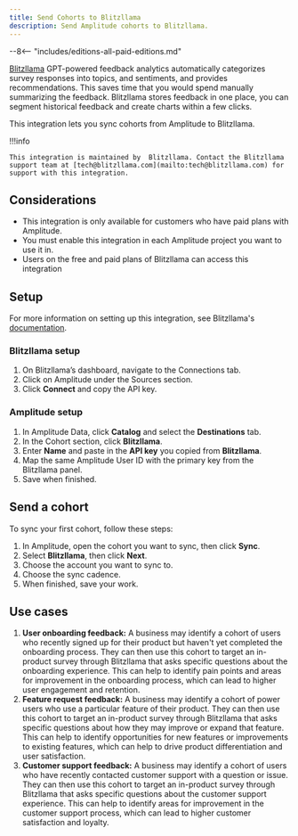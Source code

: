 ```yaml
---
title: Send Cohorts to Blitzllama
description: Send Amplitude cohorts to Blitzllama.
---
```


--8<-- "includes/editions-all-paid-editions.md"

[Blitzllama](https://www.blitzllama.com/) GPT-powered feedback analytics automatically categorizes survey responses into topics, and sentiments, and provides recommendations. This saves time that you would spend manually summarizing the feedback. Blitzllama stores feedback in one place, you can segment historical feedback and create charts within a few clicks.

This integration lets you sync cohorts from Amplitude to Blitzllama.

!!!info

    This integration is maintained by  Blitzllama. Contact the Blitzllama support team at [tech@blitzllama.com](mailto:tech@blitzllama.com) for support with this integration.
    
## Considerations

- This integration is only available for customers who have paid plans with Amplitude.
- You must enable this integration in each Amplitude project you want to use it in.
- Users on the free and paid plans of Blitzllama can access this integration

## Setup

For more information on setting up this integration, see Blitzllama's [documentation](https://documentation.blitzllama.com/connections-sources/amplitude).

### Blitzllama setup

1. On Blitzllama’s dashboard, navigate to the Connections tab.
2. Click on Amplitude under the Sources section.
3. Click **Connect** and copy the API key.

### Amplitude setup

1. In Amplitude Data, click **Catalog** and select the **Destinations** tab.
2. In the Cohort section, click **Blitzllama**.
3. Enter **Name** and paste in the **API key** you copied from **Blitzllama**.
4. Map the same Amplitude User ID with the primary key from the Blitzllama panel.
5. Save when finished.

## Send a cohort

To sync your first cohort, follow these steps:

1. In Amplitude, open the cohort you want to sync, then click **Sync**.
2. Select **Blitzllama**, then click **Next**.
3. Choose the account you want to sync to.
4. Choose the sync cadence.
5. When finished, save your work.

## Use cases

1. **User onboarding feedback:** A business may identify a cohort of users who recently signed up for their product but haven't yet completed the onboarding process. They can then use this cohort to target an in-product survey through Blitzllama that asks specific questions about the onboarding experience. This can help to identify pain points and areas for improvement in the onboarding process, which can lead to higher user engagement and retention.
2. **Feature request feedback:** A business may identify a cohort of power users who use a particular feature of their product. They can then use this cohort to target an in-product survey through Blitzllama that asks specific questions about how they may improve or expand that feature. This can help to identify opportunities for new features or improvements to existing features, which can help to drive product differentiation and user satisfaction.
3. **Customer support feedback:** A business may identify a cohort of users who have recently contacted customer support with a question or issue. They can then use this cohort to target an in-product survey through Blitzllama that asks specific questions about the customer support experience. This can help to identify areas for improvement in the customer support process, which can lead to higher customer satisfaction and loyalty.
